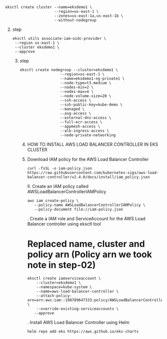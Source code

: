 ```
eksctl create cluster --name=eksdemo1 \
                      --region=us-east-1 \
                      --zones=us-east-1a,us-east-1b \
                      --without-nodegroup 

```
2. step
   ```
   eksctl utils associate-iam-oidc-provider \
    --region us-east-1 \
    --cluster eksdemo1 \
    --approve

   ```
   3. step
      ```
      eksctl create nodegroup --cluster=eksdemo1 \
                        --region=us-east-1 \
                        --name=eksdemo1-ng-private1 \
                        --node-type=t3.medium \
                        --nodes-min=2 \
                        --nodes-max=4 \
                        --node-volume-size=20 \
                        --ssh-access \
                        --ssh-public-key=kube-demo \
                        --managed \
                        --asg-access \
                        --external-dns-access \
                        --full-ecr-access \
                        --appmesh-access \
                        --alb-ingress-access \
                        --node-private-networking    
      ```
      4. HOW TO INSTALL AWS LOAD BALANCER CONTROLLER IN EKS CLUSTER
      1. Download IAM policy for the AWS Load Balancer Controller
         ```
         curl -fsSL -o iam-policy.json https://raw.githubusercontent.com/kubernetes-sigs/aws-load-balancer-controller/v2.4.0/docs/install/iam_policy.json
         ```
         II. Create an IAM policy called AWSLoadBalancerControllerIAMPolicy
         ```
         aws iam create-policy \
            --policy-name AWSLoadBalancerControllerIAMPolicy \
            --policy-document file://iam-policy.json
         ```
         
         . Create a IAM role and ServiceAccount for the AWS Load Balancer controller using eksctl tool
         # Replaced name, cluster and policy arn (Policy arn we took note in step-02)
         ```
         eksctl create iamserviceaccount \
             --cluster=eksdemo1 \
             --namespace=kube-system \
             --name=aws-load-balancer-controller \
             --attach-policy-arn=arn:aws:iam::180789647333:policy/AWSLoadBalancerControllerIAMPolicy \
             --override-existing-serviceaccounts \
            --approve
         ```
         . Install AWS Load Balancer Controller using Helm
         ```
         helm repo add eks https://aws.github.io/eks-charts
         ```
